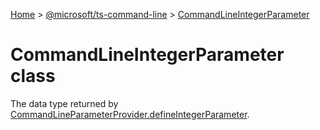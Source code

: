 [Home](./index) &gt; [@microsoft/ts-command-line](./ts-command-line.md) &gt; [CommandLineIntegerParameter](./ts-command-line.commandlineintegerparameter.md)

# CommandLineIntegerParameter class

The data type returned by [CommandLineParameterProvider.defineIntegerParameter](./ts-command-line.commandlineparameterprovider.defineintegerparameter.md)<!-- -->.
